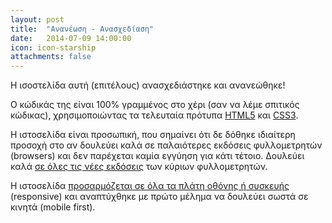 ```yaml
---
layout: post
title:  "Ανανέωση - Ανασχεδίαση"
date:   2014-07-09 14:00:00
icon: icon-starship
attachments: false
---
```


Η ισοστελίδα αυτή (επιτέλους) ανασχεδιάστηκε και ανανεώθηκε!

Ο κώδικάς της είναι 100% γραμμένος στο χέρι (σαν να λέμε σπιτικός κώδικας), χρησιμοποιώντας τα τελευταία πρότυπα [HTML5](https://developer.mozilla.org/en-US/docs/Web/Guide/HTML/HTML5) και [CSS3](https://developer.mozilla.org/en-US/docs/Web/CSS/CSS3).

<!-- more -->

Η ιστοσελίδα είναι προσωπική, που σημαίνει ότι δε δόθηκε ιδιαίτερη προσοχή στο αν δουλεύει καλά σε παλαιότερες εκδόσεις φυλλομετρητών (browsers) και δεν παρέχεται καμία εγγύηση για κάτι τέτοιο. Δουλεύει καλά [σε όλες τις νέες εκδόσεις](http://browsehappy.com) των κύριων φυλλομετρητών.

Η ιστοσελίδα [προσαρμόζεται σε όλα τα πλάτη οθόνης ή συσκευής](http://www.responsinator.com/?url=www.chalatz.mysch.gr) (responsive) και αναπτύχθηκε με πρώτο μέλημα να δουλεύει σωστά σε κινητά (mobile first).